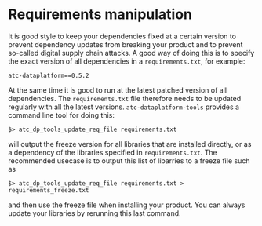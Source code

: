 
# Requirements manipulation

It is good style to keep your dependencies fixed at a certain
version to prevent dependency updates from breaking your product
and to prevent so-called digital supply chain attacks. A good way of 
doing this is to specify the exact version of all dependencies in a 
`requirements.txt`, for example:

```
atc-dataplatform==0.5.2
```

At the same time it is good to run at the latest patched version of all 
dependencies. The `requirements.txt` file therefore needs to be updated 
regularly with all the latest versions. `atc-dataplatform-tools` provides
a command line tool for doing this:

```
$> atc_dp_tools_update_req_file requirements.txt
```

will output the freeze version for all libraries that are installed directly,
or as a dependency of the libraries specified in `requirements.txt`.
The recommended usecase is to output this list of libarries to a freeze file
such as 

```
$> atc_dp_tools_update_req_file requirements.txt > requirements_freeze.txt
```

and then use the freeze file when installing your product. You can always 
update your libraries by rerunning this last command.
